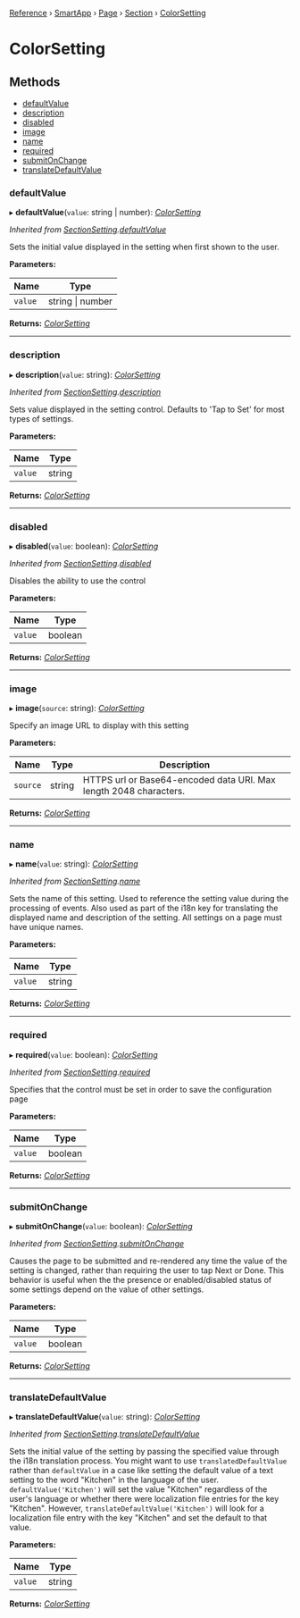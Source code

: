 [Reference](../index) › [SmartApp](_smart_app_d_.smartapp.md) › [Page](_pages_page_d_.page.md) › [Section](_pages_section_d_.section.md) ›  [ColorSetting](_pages_color_setting_d_.colorsetting.md)

# ColorSetting

## Methods

* [defaultValue](_pages_color_setting_d_.colorsetting.md#defaultvalue)
* [description](_pages_color_setting_d_.colorsetting.md#description)
* [disabled](_pages_color_setting_d_.colorsetting.md#disabled)
* [image](_pages_color_setting_d_.colorsetting.md#image)
* [name](_pages_color_setting_d_.colorsetting.md#name)
* [required](_pages_color_setting_d_.colorsetting.md#required)
* [submitOnChange](_pages_color_setting_d_.colorsetting.md#submitonchange)
* [translateDefaultValue](_pages_color_setting_d_.colorsetting.md#translatedefaultvalue)


###  defaultValue

▸ **defaultValue**(`value`: string | number): *[ColorSetting](_pages_color_setting_d_.colorsetting.md)*

*Inherited from [SectionSetting](_pages_section_setting_d_.sectionsetting.md).[defaultValue](_pages_section_setting_d_.sectionsetting.md#defaultvalue)*

Sets the initial value displayed in the setting when first shown to the user.

**Parameters:**

Name | Type |
------ | ------ |
`value` | string &#124; number |

**Returns:** *[ColorSetting](_pages_color_setting_d_.colorsetting.md)*

___

###  description

▸ **description**(`value`: string): *[ColorSetting](_pages_color_setting_d_.colorsetting.md)*

*Inherited from [SectionSetting](_pages_section_setting_d_.sectionsetting.md).[description](_pages_section_setting_d_.sectionsetting.md#description)*

Sets value displayed in the setting control. Defaults to 'Tap to Set' for most types of settings.

**Parameters:**

Name | Type |
------ | ------ |
`value` | string |

**Returns:** *[ColorSetting](_pages_color_setting_d_.colorsetting.md)*

___

###  disabled

▸ **disabled**(`value`: boolean): *[ColorSetting](_pages_color_setting_d_.colorsetting.md)*

*Inherited from [SectionSetting](_pages_section_setting_d_.sectionsetting.md).[disabled](_pages_section_setting_d_.sectionsetting.md#disabled)*

Disables the ability to use the control

**Parameters:**

Name | Type |
------ | ------ |
`value` | boolean |

**Returns:** *[ColorSetting](_pages_color_setting_d_.colorsetting.md)*

___

###  image

▸ **image**(`source`: string): *[ColorSetting](_pages_color_setting_d_.colorsetting.md)*

Specify an image URL to display with this setting

**Parameters:**

Name | Type | Description |
------ | ------ | ------ |
`source` | string | HTTPS url or Base64-encoded data URI. Max length 2048 characters.  |

**Returns:** *[ColorSetting](_pages_color_setting_d_.colorsetting.md)*

___

###  name

▸ **name**(`value`: string): *[ColorSetting](_pages_color_setting_d_.colorsetting.md)*

*Inherited from [SectionSetting](_pages_section_setting_d_.sectionsetting.md).[name](_pages_section_setting_d_.sectionsetting.md#name)*

Sets the name of this setting. Used to reference the setting value during the processing of events. Also
used as part of the i18n key for translating the displayed name and description of the setting. All settings
on a page must have unique names.

**Parameters:**

Name | Type |
------ | ------ |
`value` | string |

**Returns:** *[ColorSetting](_pages_color_setting_d_.colorsetting.md)*

___

###  required

▸ **required**(`value`: boolean): *[ColorSetting](_pages_color_setting_d_.colorsetting.md)*

*Inherited from [SectionSetting](_pages_section_setting_d_.sectionsetting.md).[required](_pages_section_setting_d_.sectionsetting.md#required)*

Specifies that the control must be set in order to save the configuration page

**Parameters:**

Name | Type |
------ | ------ |
`value` | boolean |

**Returns:** *[ColorSetting](_pages_color_setting_d_.colorsetting.md)*

___

###  submitOnChange

▸ **submitOnChange**(`value`: boolean): *[ColorSetting](_pages_color_setting_d_.colorsetting.md)*

*Inherited from [SectionSetting](_pages_section_setting_d_.sectionsetting.md).[submitOnChange](_pages_section_setting_d_.sectionsetting.md#submitonchange)*

Causes the page to be submitted and re-rendered any time the value of the setting is changed, rather than
requiring the user to tap Next or Done. This behavior is useful when the the presence or enabled/disabled
status of some settings depend on the value of other settings.

**Parameters:**

Name | Type |
------ | ------ |
`value` | boolean |

**Returns:** *[ColorSetting](_pages_color_setting_d_.colorsetting.md)*

___

###  translateDefaultValue

▸ **translateDefaultValue**(`value`: string): *[ColorSetting](_pages_color_setting_d_.colorsetting.md)*

*Inherited from [SectionSetting](_pages_section_setting_d_.sectionsetting.md).[translateDefaultValue](_pages_section_setting_d_.sectionsetting.md#translatedefaultvalue)*

Sets the initial value of the setting by passing the specified value through the i18n translation process.
You might want to use `translatedDefaultValue` rather than `defaultValue` in a case like setting the
default value of a text setting to the word "Kitchen" in the language of the user. `defaultValue('Kitchen')`
will set the value "Kitchen" regardless of the user's language or whether there were localization file entries
for the key "Kitchen". However, `translateDefaultValue('Kitchen')` will look for a localization file entry
with the key "Kitchen" and set the default to that value.

**Parameters:**

Name | Type |
------ | ------ |
`value` | string |

**Returns:** *[ColorSetting](_pages_color_setting_d_.colorsetting.md)*

